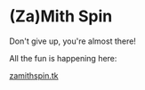 (Za)Mith Spin
=============

Don't give up, you're almost there!

All the fun is happening here:

  [zamithspin.tk][zs]

[zs]: http://zamithspin.tk
